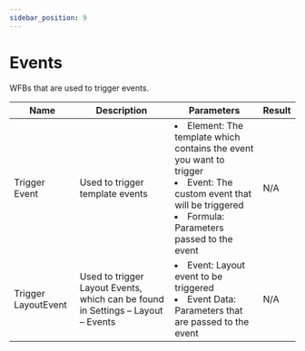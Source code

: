 ```yaml
---
sidebar_position: 9
---
```


# Events

WFBs that are used to trigger events.

| Name                | Description                                                                     | Parameters                                                                                                                                                                            | Result |
| ------------------- | ------------------------------------------------------------------------------- | ------------------------------------------------------------------------------------------------------------------------------------------------------------------------------------- | ------ |
| Trigger Event       | Used to trigger template events                                                 | <li>Element: The template which contains the event you want to trigger </li><li>Event: The custom event that will be triggered </li><li>Formula: Parameters passed to the event </li> |  N/A   |
| Trigger LayoutEvent | Used to trigger Layout Events, which can be found in Settings – Layout – Events | <li>Event: Layout event to be triggered </li><li>Event Data: Parameters that are passed to the event </li>                                                                            |   N/A  |
